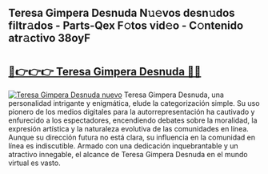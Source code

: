 ## Teresa Gimpera Desnuda N𝚞𝚎vos desn𝚞dos filtr𝚊dos - Parts-Qex F𝚘tos vid𝚎o - C𝚘ntenido atr𝚊ctivo 38oyF

# <h2><a href="http://mb9ib2r.tromn.icu/?c=Teresa+Gimpera+Desnuda">🔗👉👉👉 Teresa Gimpera Desnuda 🔗🔗</a></h2>

[![Teresa Gimpera Desnuda nuevo](https://i.imgur.com/pEAQMta.gif)](http://mb9ib2r.tromn.icu/?c=Teresa+Gimpera+Desnuda)
Teresa Gimpera Desnuda, una personalidad intrigante y enigmática, elude la categorización simple. Su uso pionero de los medios digitales para la autorrepresentación ha cautivado y enfurecido a los espectadores, encendiendo debates sobre la moralidad, la expresión artística y la naturaleza evolutiva de las comunidades en línea. Aunque su dirección futura no está clara, su influencia en la comunidad en línea es indiscutible. Armado con una dedicación inquebrantable y un atractivo innegable, el alcance de Teresa Gimpera Desnuda en el mundo virtual es vasto.
